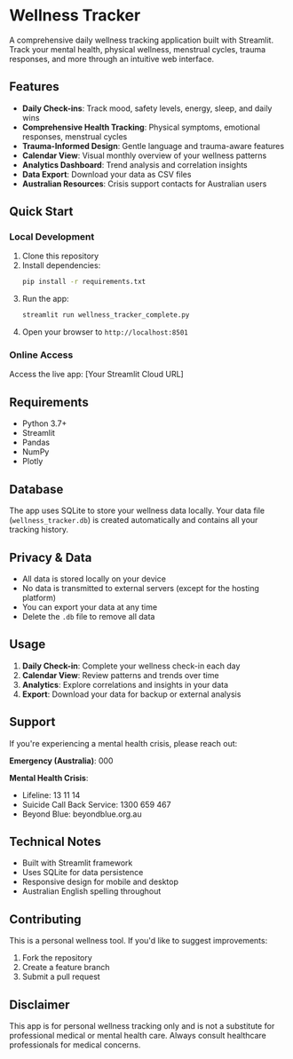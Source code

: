 # Wellness Tracker

A comprehensive daily wellness tracking application built with Streamlit. Track your mental health, physical wellness, menstrual cycles, trauma responses, and more through an intuitive web interface.

## Features

- **Daily Check-ins**: Track mood, safety levels, energy, sleep, and daily wins
- **Comprehensive Health Tracking**: Physical symptoms, emotional responses, menstrual cycles
- **Trauma-Informed Design**: Gentle language and trauma-aware features
- **Calendar View**: Visual monthly overview of your wellness patterns
- **Analytics Dashboard**: Trend analysis and correlation insights
- **Data Export**: Download your data as CSV files
- **Australian Resources**: Crisis support contacts for Australian users

## Quick Start

### Local Development

1. Clone this repository
2. Install dependencies:
   ```bash
   pip install -r requirements.txt
   ```
3. Run the app:
   ```bash
   streamlit run wellness_tracker_complete.py
   ```
4. Open your browser to `http://localhost:8501`

### Online Access

Access the live app: [Your Streamlit Cloud URL]

## Requirements

- Python 3.7+
- Streamlit
- Pandas
- NumPy
- Plotly

## Database

The app uses SQLite to store your wellness data locally. Your data file (`wellness_tracker.db`) is created automatically and contains all your tracking history.

## Privacy & Data

- All data is stored locally on your device
- No data is transmitted to external servers (except for the hosting platform)
- You can export your data at any time
- Delete the `.db` file to remove all data

## Usage

1. **Daily Check-in**: Complete your wellness check-in each day
2. **Calendar View**: Review patterns and trends over time
3. **Analytics**: Explore correlations and insights in your data
4. **Export**: Download your data for backup or external analysis

## Support

If you're experiencing a mental health crisis, please reach out:

**Emergency (Australia)**: 000

**Mental Health Crisis**:
- Lifeline: 13 11 14
- Suicide Call Back Service: 1300 659 467
- Beyond Blue: beyondblue.org.au

## Technical Notes

- Built with Streamlit framework
- Uses SQLite for data persistence
- Responsive design for mobile and desktop
- Australian English spelling throughout

## Contributing

This is a personal wellness tool. If you'd like to suggest improvements:
1. Fork the repository
2. Create a feature branch
3. Submit a pull request

## Disclaimer

This app is for personal wellness tracking only and is not a substitute for professional medical or mental health care. Always consult healthcare professionals for medical concerns.

